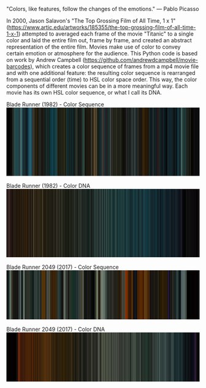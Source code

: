 "Colors, like features, follow the changes of the emotions." —  Pablo Picasso

In 2000, Jason Salavon's "The Top Grossing Film of All Time, 1 x 1"
(https://www.artic.edu/artworks/185355/the-top-grossing-film-of-all-time-1-x-1) attempted to averaged each frame of the movie "Titanic" to a single color and laid the entire film out, frame by frame, and created an abstract representation of the entire film. Movies make use of color to convey certain emotion or atmosphere for the audience. This Python code is based on work by Andrew Campbell (https://github.com/andrewdcampbell/movie-barcodes), which creates a color sequence of frames from a mp4 movie file and with one additional feature: the resulting color sequence is rearranged from a sequential order (time)  to HSL color space order. This way, the color components of different movies can be in a more meaningful way. Each movie has its own HSL color sequence, or what I call its DNA. 

Blade Runner (1982) - Color Sequence
![Blade Runner](blade_runner_color_seq.jpg)

Blade Runner (1982) - Color DNA
![Blade Runner](blade_runner_dna.jpg)



Blade Runner 2049 (2017) - Color Sequence
![Blade Runner 2049](blade_runner_2049_color_seq.jpg)

Blade Runner 2049 (2017) - Color DNA
![Blade Runner 2049](blade_runner_2049_dna.jpg)
